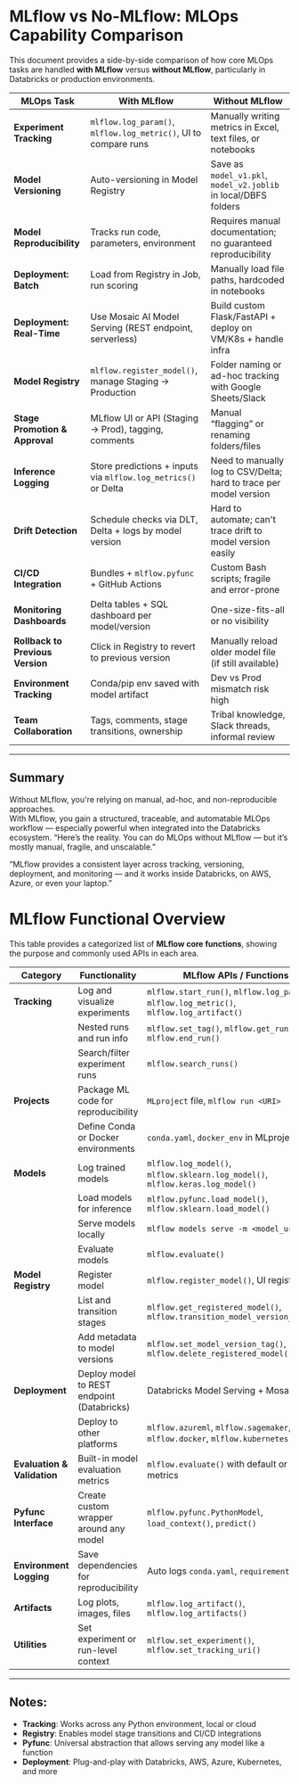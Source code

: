 
# MLflow vs No-MLflow: MLOps Capability Comparison

This document provides a side-by-side comparison of how core MLOps tasks are handled **with MLflow** versus **without MLflow**, particularly in Databricks or production environments.

| **MLOps Task**                  | **With MLflow**                                                   | **Without MLflow**                                                 |
|----------------------------------|---------------------------------------------------------------------|---------------------------------------------------------------------|
| **Experiment Tracking**         | `mlflow.log_param()`, `mlflow.log_metric()`, UI to compare runs     | Manually writing metrics in Excel, text files, or notebooks         |
| **Model Versioning**            | Auto-versioning in Model Registry                                  | Save as `model_v1.pkl`, `model_v2.joblib` in local/DBFS folders     |
| **Model Reproducibility**       | Tracks run code, parameters, environment                           | Requires manual documentation; no guaranteed reproducibility        |
| **Deployment: Batch**           | Load from Registry in Job, run scoring                             | Manually load file paths, hardcoded in notebooks                    |
| **Deployment: Real-Time**       | Use Mosaic AI Model Serving (REST endpoint, serverless)            | Build custom Flask/FastAPI + deploy on VM/K8s + handle infra        |
| **Model Registry**              | `mlflow.register_model()`, manage Staging → Production             | Folder naming or ad-hoc tracking with Google Sheets/Slack           |
| **Stage Promotion & Approval**  | MLflow UI or API (Staging → Prod), tagging, comments               | Manual “flagging” or renaming folders/files                         |
| **Inference Logging**           | Store predictions + inputs via `mlflow.log_metrics()` or Delta     | Need to manually log to CSV/Delta; hard to trace per model version  |
| **Drift Detection**             | Schedule checks via DLT, Delta + logs by model version             | Hard to automate; can't trace drift to model version easily         |
| **CI/CD Integration**           | Bundles + `mlflow.pyfunc` + GitHub Actions                         | Custom Bash scripts; fragile and error-prone                        |
| **Monitoring Dashboards**       | Delta tables + SQL dashboard per model/version                     | One-size-fits-all or no visibility                                  |
| **Rollback to Previous Version**| Click in Registry to revert to previous version                    | Manually reload older model file (if still available)               |
| **Environment Tracking**        | Conda/pip env saved with model artifact                            | Dev vs Prod mismatch risk high                                     |
| **Team Collaboration**          | Tags, comments, stage transitions, ownership                       | Tribal knowledge, Slack threads, informal review                    |

---

## Summary

Without MLflow, you're relying on manual, ad-hoc, and non-reproducible approaches.  
With MLflow, you gain a structured, traceable, and automatable MLOps workflow — especially powerful when integrated into the Databricks ecosystem.
“Here’s the reality. You can do MLOps without MLflow —
but it’s mostly manual, fragile, and unscalable.”

“MLflow provides a consistent layer across tracking, versioning, deployment, and monitoring —
and it works inside Databricks, on AWS, Azure, or even your laptop.”


# MLflow Functional Overview

This table provides a categorized list of **MLflow core functions**, showing the purpose and commonly used APIs in each area.

| **Category**              | **Functionality**                            | **MLflow APIs / Functions**                                                                 |
|---------------------------|-----------------------------------------------|----------------------------------------------------------------------------------------------|
| **Tracking**              | Log and visualize experiments                 | `mlflow.start_run()`, `mlflow.log_param()`, `mlflow.log_metric()`, `mlflow.log_artifact()`   |
|                           | Nested runs and run info                     | `mlflow.set_tag()`, `mlflow.get_run()`, `mlflow.end_run()`                                   |
|                           | Search/filter experiment runs                | `mlflow.search_runs()`                                                                       |
| **Projects**              | Package ML code for reproducibility           | `MLproject` file, `mlflow run <URI>`                                                         |
|                           | Define Conda or Docker environments           | `conda.yaml`, `docker_env` in MLproject                                                      |
| **Models**                | Log trained models                            | `mlflow.log_model()`, `mlflow.sklearn.log_model()`, `mlflow.keras.log_model()`               |
|                           | Load models for inference                     | `mlflow.pyfunc.load_model()`, `mlflow.sklearn.load_model()`                                  |
|                           | Serve models locally                          | `mlflow models serve -m <model_uri>`                                                         |
|                           | Evaluate models                               | `mlflow.evaluate()`                                                                          |
| **Model Registry**        | Register model                                | `mlflow.register_model()`, UI registry                                                       |
|                           | List and transition stages                    | `mlflow.get_registered_model()`, `mlflow.transition_model_version_stage()`                   |
|                           | Add metadata to model versions                | `mlflow.set_model_version_tag()`, `mlflow.delete_registered_model()`                         |
| **Deployment**            | Deploy model to REST endpoint (Databricks)    | Databricks Model Serving + Mosaic AI                                                         |
|                           | Deploy to other platforms                     | `mlflow.azureml`, `mlflow.sagemaker`, `mlflow.docker`, `mlflow.kubernetes`                   |
| **Evaluation & Validation**| Built-in model evaluation metrics             | `mlflow.evaluate()` with default or custom metrics                                            |
| **Pyfunc Interface**      | Create custom wrapper around any model        | `mlflow.pyfunc.PythonModel`, `load_context()`, `predict()`                                   |
| **Environment Logging**   | Save dependencies for reproducibility         | Auto logs `conda.yaml`, `requirements.txt`                                                   |
| **Artifacts**             | Log plots, images, files                      | `mlflow.log_artifact()`, `mlflow.log_artifacts()`                                            |
| **Utilities**             | Set experiment or run-level context           | `mlflow.set_experiment()`, `mlflow.set_tracking_uri()`                                       |

---

## Notes:
- **Tracking**: Works across any Python environment, local or cloud
- **Registry**: Enables model stage transitions and CI/CD integrations
- **Pyfunc**: Universal abstraction that allows serving any model like a function
- **Deployment**: Plug-and-play with Databricks, AWS, Azure, Kubernetes, and more
